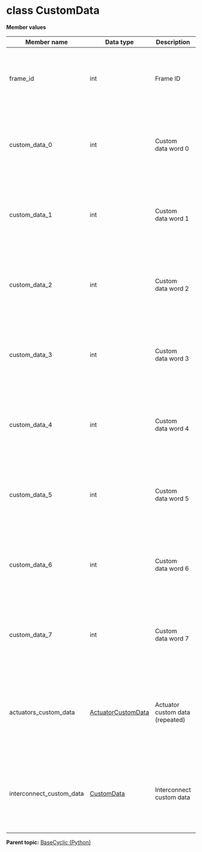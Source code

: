 # class CustomData

 **Member values** 

|Member name|Data type|Description|Usage|
|-----------|---------|-----------|-----|
|frame\_id|int|Frame ID|You can manipulate the field frame\_id as if it were a regular field. To clear the value of frame\_id and reset it to the default value for its type, you call the ClearField\(\) method of the Message interface.|
|custom\_data\_0|int|Custom data word 0|You can manipulate the field custom\_data\_0 as if it were a regular field. To clear the value of custom\_data\_0 and reset it to the default value for its type, you call the ClearField\(\) method of the Message interface.|
|custom\_data\_1|int|Custom data word 1|You can manipulate the field custom\_data\_1 as if it were a regular field. To clear the value of custom\_data\_1 and reset it to the default value for its type, you call the ClearField\(\) method of the Message interface.|
|custom\_data\_2|int|Custom data word 2|You can manipulate the field custom\_data\_2 as if it were a regular field. To clear the value of custom\_data\_2 and reset it to the default value for its type, you call the ClearField\(\) method of the Message interface.|
|custom\_data\_3|int|Custom data word 3|You can manipulate the field custom\_data\_3 as if it were a regular field. To clear the value of custom\_data\_3 and reset it to the default value for its type, you call the ClearField\(\) method of the Message interface.|
|custom\_data\_4|int|Custom data word 4|You can manipulate the field custom\_data\_4 as if it were a regular field. To clear the value of custom\_data\_4 and reset it to the default value for its type, you call the ClearField\(\) method of the Message interface.|
|custom\_data\_5|int|Custom data word 5|You can manipulate the field custom\_data\_5 as if it were a regular field. To clear the value of custom\_data\_5 and reset it to the default value for its type, you call the ClearField\(\) method of the Message interface.|
|custom\_data\_6|int|Custom data word 6|You can manipulate the field custom\_data\_6 as if it were a regular field. To clear the value of custom\_data\_6 and reset it to the default value for its type, you call the ClearField\(\) method of the Message interface.|
|custom\_data\_7|int|Custom data word 7|You can manipulate the field custom\_data\_7 as if it were a regular field. To clear the value of custom\_data\_7 and reset it to the default value for its type, you call the ClearField\(\) method of the Message interface.|
|actuators\_custom\_data| [ActuatorCustomData](ActuatorCustomData.md#)|Actuator custom data \(repeated\)|Repeated message fields are represented as an object that acts like a Python sequence. However, You must use add\(\) instead of append\(\). It also has an extend\(\) function that appends an entire list of messages, but makes a copy of every message in the list.|
|interconnect\_custom\_data| [CustomData](../InterconnectCyclic/CustomData.md#)|Interconnect custom data|To set interconnect\_custom\_data, you simply assign a value directly to a field within interconnect\_custom\_data. You can also use the parent message's HasField\(\) method to check if a message type field value has been set.|

**Parent topic:** [BaseCyclic \(Python\)](../../summary_pages/BaseCyclic.md)

